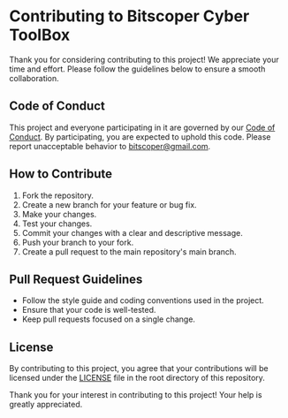 # Contributing to Bitscoper Cyber ToolBox

Thank you for considering contributing to this project! We appreciate your time and effort. Please follow the guidelines below to ensure a smooth collaboration.

## Code of Conduct

This project and everyone participating in it are governed by our [Code of Conduct](CODE_OF_CONDUCT.md). By participating, you are expected to uphold this code. Please report unacceptable behavior to bitscoper@gmail.com.

## How to Contribute

1. Fork the repository.
2. Create a new branch for your feature or bug fix.
3. Make your changes.
4. Test your changes.
5. Commit your changes with a clear and descriptive message.
6. Push your branch to your fork.
7. Create a pull request to the main repository's main branch.

## Pull Request Guidelines

- Follow the style guide and coding conventions used in the project.
- Ensure that your code is well-tested.
- Keep pull requests focused on a single change.

## License

By contributing to this project, you agree that your contributions will be licensed under the [LICENSE](LICENSE) file in the root directory of this repository.

Thank you for your interest in contributing to this project! Your help is greatly appreciated.
